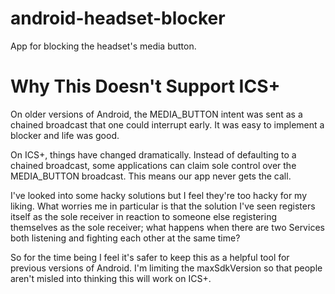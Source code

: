 android-headset-blocker
=======================

App for blocking the headset's media button.

Why This Doesn't Support ICS+
=============================

On older versions of Android, the MEDIA_BUTTON intent was sent as a chained broadcast that one could interrupt early.  It was easy to implement a blocker and life was good.

On ICS+, things have changed dramatically.  Instead of defaulting to a chained broadcast, some applications can claim sole control over the MEDIA_BUTTON broadcast.  This means our app never gets the call.

I've looked into some hacky solutions but I feel they're too hacky for my liking.  What worries me in particular is that the solution I've seen registers itself as the sole receiver in reaction to someone else registering themselves as the sole receiver; what happens when there are two Services both listening and fighting each other at the same time?

So for the time being I feel it's safer to keep this as a helpful tool for previous versions of Android.  I'm limiting the maxSdkVersion so that people aren't misled into thinking this will work on ICS+.